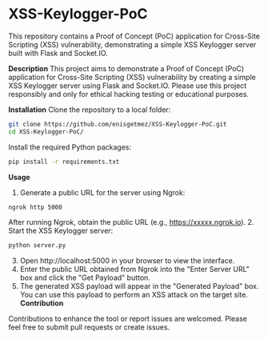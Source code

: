# XSS-Keylogger-PoC
This repository contains a Proof of Concept (PoC) application for Cross-Site Scripting (XSS) vulnerability, demonstrating a simple XSS Keylogger server built with Flask and Socket.IO. 

**Description**
This project aims to demonstrate a Proof of Concept (PoC) application for Cross-Site Scripting (XSS) vulnerability by creating a simple XSS Keylogger server using Flask and Socket.IO. Please use this project responsibly and only for ethical hacking testing or educational purposes.

**Installation**
Clone the repository to a local folder:
```bash
git clone https://github.com/enisgetmez/XSS-Keylogger-PoC.git
cd XSS-Keylogger-PoC/
```
Install the required Python packages:
```bash
pip install -r requirements.txt
```
**Usage**

1. Generate a public URL for the server using Ngrok:
```bash
ngrok http 5000
```
After running Ngrok, obtain the public URL (e.g., https://xxxxx.ngrok.io).
2. Start the XSS Keylogger server:
```bash
python server.py
```
3. Open http://localhost:5000 in your browser to view the interface.
4. Enter the public URL obtained from Ngrok into the "Enter Server URL" box and click the "Get Payload" button.
5. The generated XSS payload will appear in the "Generated Payload" box. You can use this payload to perform an XSS attack on the target site.
**Contribution**

Contributions to enhance the tool or report issues are welcomed. Please feel free to submit pull requests or create issues.
